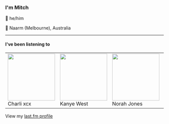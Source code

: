<article><h3>I&#x27;m Mitch</h3><section><p>👨 he/him</p><p>📍 Naarm (Melbourne), Australia</p></section><hr/><section><h4>I&#x27;ve been listening to</h4><table><tbody><td><img src="https://lastfm.freetls.fastly.net/i/u/174s/b00527c6ae0cd1d4c9bf3706b130ad56.png" height="150px" alt="" role="presentation"/><br/>Charli xcx</td><td><img src="https://lastfm.freetls.fastly.net/i/u/174s/8ddd1959a2bef460a5149b3e0cf5e18a.png" height="150px" alt="" role="presentation"/><br/>Kanye West</td><td><img src="https://lastfm.freetls.fastly.net/i/u/174s/d241c204d07ae6a8881b80ee0fcd0e84.png" height="150px" alt="" role="presentation"/><br/>Norah Jones</td><td><img src="https://lastfm.freetls.fastly.net/i/u/174s/a513692d1b03f6fe41dceecf0d725cf3.png" height="150px" alt="" role="presentation"/><br/>Fred again..</td><td><img src="https://lastfm.freetls.fastly.net/i/u/174s/570a60c82d6357f842ce39458891b0ce.png" height="150px" alt="" role="presentation"/><br/>Overmono</td></tbody></table><span>View my <a href="https://www.last.fm/user/my-slab">last.fm profile</a></span></section></article>